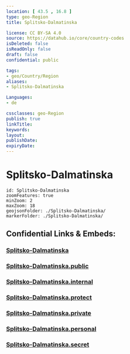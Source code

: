 ```yaml
---
location: [ 43.5 , 16.8 ] 
type: geo-Region
title: Splitsko-Dalmatinska

license: CC BY-SA 4.0
source: https://datahub.io/core/country-codes
isDeleted: false
isReadOnly: false
draft: false
confidential: public

tags:
- geo/Country/Region
aliases:
- Splitsko-Dalmatinska

Languages:
- de

cssclasses: geo-Region
publish: true
linkTitle: 
keywords: 
layout: 
publishDate: 
expiryDate: 
---
```


# Splitsko-Dalmatinska

```leaflet
id: Splitsko-Dalmatinska
zoomFeatures: true 
minZoom: 2 
maxZoom: 18
geojsonFolder: ./Splitsko-Dalmatinska/
markerFolder: ./Splitsko-Dalmatinska/
```


## Confidential Links & Embeds: 

### [Splitsko-Dalmatinska](/_Standards/Earth/Continent/Europe/Europe~Central/Croatia/Counties/Splitsko-Dalmatinska.md) 

### [Splitsko-Dalmatinska.public](/_public/Earth/Continent/Europe/Europe~Central/Croatia/Counties/Splitsko-Dalmatinska.public.md) 

### [Splitsko-Dalmatinska.internal](/_internal/Earth/Continent/Europe/Europe~Central/Croatia/Counties/Splitsko-Dalmatinska.internal.md) 

### [Splitsko-Dalmatinska.protect](/_protect/Earth/Continent/Europe/Europe~Central/Croatia/Counties/Splitsko-Dalmatinska.protect.md) 

### [Splitsko-Dalmatinska.private](/_private/Earth/Continent/Europe/Europe~Central/Croatia/Counties/Splitsko-Dalmatinska.private.md) 

### [Splitsko-Dalmatinska.personal](/_personal/Earth/Continent/Europe/Europe~Central/Croatia/Counties/Splitsko-Dalmatinska.personal.md) 

### [Splitsko-Dalmatinska.secret](/_secret/Earth/Continent/Europe/Europe~Central/Croatia/Counties/Splitsko-Dalmatinska.secret.md)

